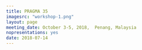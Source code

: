 ```yaml
---
title: PRAGMA 35
imagesrc: "workshop-1.png"
layout: page
meeting_date: October 3-5, 2018,  Penang, Malaysia
nopresentations: yes
date: 2018-07-14
---
```

